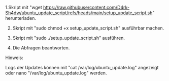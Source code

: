1.Skript mit
	"wget https://raw.githubusercontent.com/D4rk-Sh4dw/ubuntu_update_script/refs/heads/main/setup_update_script.sh"
herunterladen.

2. Skript mit
	"sudo chmod +x setup_update_script.sh"
ausführbar machen.

4. Skript mit
	"sudo ./setup_update_script.sh"
ausführen.

4. Die Abfragen beantworten.


Hinweis:

Logs der Updates können mit "cat /var/log/ubuntu_update.log" angezeigt oder nano "/var/log/ubuntu_update.log" werden.
